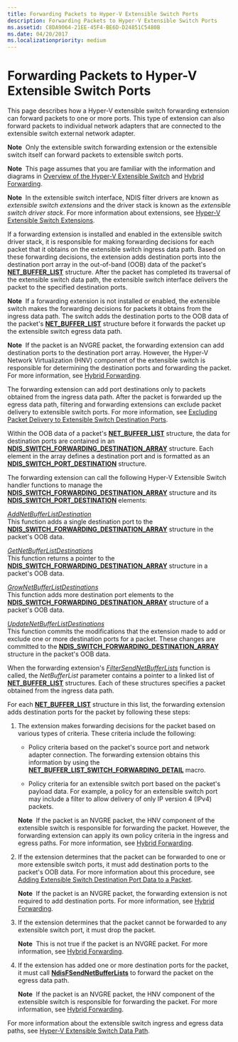 ```yaml
---
title: Forwarding Packets to Hyper-V Extensible Switch Ports
description: Forwarding Packets to Hyper-V Extensible Switch Ports
ms.assetid: C8DA9064-21EE-45F4-BE6D-D24851C5480B
ms.date: 04/20/2017
ms.localizationpriority: medium
---
```


# Forwarding Packets to Hyper-V Extensible Switch Ports


This page describes how a Hyper-V extensible switch forwarding extension can forward packets to one or more ports. This type of extension can also forward packets to individual network adapters that are connected to the extensible switch external network adapter.

**Note**  Only the extensible switch forwarding extension or the extensible switch itself can forward packets to extensible switch ports.

 

**Note**  This page assumes that you are familiar with the information and diagrams in [Overview of the Hyper-V Extensible Switch](overview-of-the-hyper-v-extensible-switch.md) and [Hybrid Forwarding](hybrid-forwarding.md).

 

**Note**  In the extensible switch interface, NDIS filter drivers are known as *extensible switch extensions* and the driver stack is known as the *extensible switch driver stack*. For more information about extensions, see [Hyper-V Extensible Switch Extensions](hyper-v-extensible-switch-extensions.md).

 

If a forwarding extension is installed and enabled in the extensible switch driver stack, it is responsible for making forwarding decisions for each packet that it obtains on the extensible switch ingress data path. Based on these forwarding decisions, the extension adds destination ports into the destination port array in the out-of-band (OOB) data of the packet's [**NET\_BUFFER\_LIST**](https://msdn.microsoft.com/library/windows/hardware/ff568388) structure. After the packet has completed its traversal of the extensible switch data path, the extensible switch interface delivers the packet to the specified destination ports.

**Note**  If a forwarding extension is not installed or enabled, the extensible switch makes the forwarding decisions for packets it obtains from the ingress data path. The switch adds the destination ports to the OOB data of the packet's [**NET\_BUFFER\_LIST**](https://msdn.microsoft.com/library/windows/hardware/ff568388) structure before it forwards the packet up the extensible switch egress data path.

 

**Note**  If the packet is an NVGRE packet, the forwarding extension can add destination ports to the destination port array. However, the Hyper-V Network Virtualization (HNV) component of the extensible switch is responsible for determining the destination ports and forwarding the packet. For more information, see [Hybrid Forwarding](hybrid-forwarding.md).

 

The forwarding extension can add port destinations only to packets obtained from the ingress data path. After the packet is forwarded up the egress data path, filtering and forwarding extensions can exclude packet delivery to extensible switch ports. For more information, see [Excluding Packet Delivery to Extensible Switch Destination Ports](excluding-packet-delivery-to-extensible-switch-destination-ports.md).

Within the OOB data of a packet's [**NET\_BUFFER\_LIST**](https://msdn.microsoft.com/library/windows/hardware/ff568388) structure, the data for destination ports are contained in an [**NDIS\_SWITCH\_FORWARDING\_DESTINATION\_ARRAY**](https://msdn.microsoft.com/library/windows/hardware/hh598210) structure. Each element in the array defines a destination port and is formatted as an [**NDIS\_SWITCH\_PORT\_DESTINATION**](https://msdn.microsoft.com/library/windows/hardware/hh598224) structure.

The forwarding extension can call the following Hyper-V Extensible Switch handler functions to manage the [**NDIS\_SWITCH\_FORWARDING\_DESTINATION\_ARRAY**](https://msdn.microsoft.com/library/windows/hardware/hh598210) structure and its [**NDIS\_SWITCH\_PORT\_DESTINATION**](https://msdn.microsoft.com/library/windows/hardware/hh598224) elements:

<a href="" id="addnetbufferlistdestination"></a>[*AddNetBufferListDestination*](https://msdn.microsoft.com/library/windows/hardware/hh598133)  
This function adds a single destination port to the [**NDIS\_SWITCH\_FORWARDING\_DESTINATION\_ARRAY**](https://msdn.microsoft.com/library/windows/hardware/hh598210) structure in the packet's OOB data.

<a href="" id="getnetbufferlistdestinations"></a>[*GetNetBufferListDestinations*](https://msdn.microsoft.com/library/windows/hardware/hh598157)  
This function returns a pointer to the [**NDIS\_SWITCH\_FORWARDING\_DESTINATION\_ARRAY**](https://msdn.microsoft.com/library/windows/hardware/hh598210) structure in a packet's OOB data.

<a href="" id="grownetbufferlistdestinations"></a>[*GrowNetBufferListDestinations*](https://msdn.microsoft.com/library/windows/hardware/hh598158)  
This function adds more destination port elements to the [**NDIS\_SWITCH\_FORWARDING\_DESTINATION\_ARRAY**](https://msdn.microsoft.com/library/windows/hardware/hh598210) structure of a packet's OOB data.

<a href="" id="updatenetbufferlistdestinations"></a>[*UpdateNetBufferListDestinations*](https://msdn.microsoft.com/library/windows/hardware/hh598303)  
This function commits the modifications that the extension made to add or exclude one or more destination ports for a packet. These changes are committed to the [**NDIS\_SWITCH\_FORWARDING\_DESTINATION\_ARRAY**](https://msdn.microsoft.com/library/windows/hardware/hh598210) structure in the packet's OOB data.

When the forwarding extension's [*FilterSendNetBufferLists*](https://msdn.microsoft.com/library/windows/hardware/ff549966) function is called, the *NetBufferList* parameter contains a pointer to a linked list of [**NET\_BUFFER\_LIST**](https://msdn.microsoft.com/library/windows/hardware/ff568388) structures. Each of these structures specifies a packet obtained from the ingress data path.

For each [**NET\_BUFFER\_LIST**](https://msdn.microsoft.com/library/windows/hardware/ff568388) structure in this list, the forwarding extension adds destination ports for the packet by following these steps:

1.  The extension makes forwarding decisions for the packet based on various types of criteria. These criteria include the following:

    -   Policy criteria based on the packet's source port and network adapter connection. The forwarding extension obtains this information by using the [**NET\_BUFFER\_LIST\_SWITCH\_FORWARDING\_DETAIL**](https://msdn.microsoft.com/library/windows/hardware/hh598259) macro.

    -   Policy criteria for an extensible switch port based on the packet's payload data. For example, a policy for an extensible switch port may include a filter to allow delivery of only IP version 4 (IPv4) packets.

    **Note**  If the packet is an NVGRE packet, the HNV component of the extensible switch is responsible for forwarding the packet. However, the forwarding extension can apply its own policy criteria in the ingress and egress paths. For more information, see [Hybrid Forwarding](hybrid-forwarding.md).

     

2.  If the extension determines that the packet can be forwarded to one or more extensible switch ports, it must add destination ports to the packet's OOB data. For more information about this procedure, see [Adding Extensible Switch Destination Port Data to a Packet](adding-extensible-switch-destination-port-data-to-a-packet.md).

    **Note**  If the packet is an NVGRE packet, the forwarding extension is not required to add destination ports. For more information, see [Hybrid Forwarding](hybrid-forwarding.md).

     

3.  If the extension determines that the packet cannot be forwarded to any extensible switch port, it must drop the packet.

    **Note**  This is not true if the packet is an NVGRE packet. For more information, see [Hybrid Forwarding](hybrid-forwarding.md).

     

4.  If the extension has added one or more destination ports for the packet, it must call [**NdisFSendNetBufferLists**](https://msdn.microsoft.com/library/windows/hardware/ff562616) to forward the packet on the egress data path.

    **Note**  If the packet is an NVGRE packet, the HNV component of the extensible switch is responsible for forwarding the packet. For more information, see [Hybrid Forwarding](hybrid-forwarding.md).

     

For more information about the extensible switch ingress and egress data paths, see [Hyper-V Extensible Switch Data Path](hyper-v-extensible-switch-data-path.md).

 

 





